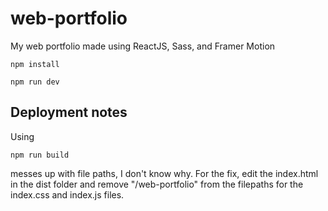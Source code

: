 # web-portfolio

My web portfolio made using ReactJS, Sass, and Framer Motion

```
npm install
```
```
npm run dev
```

## Deployment notes
Using
```
npm run build
```
messes up with file paths, I don't know why. For the fix, edit the index.html in the dist folder and remove "/web-portfolio" from the filepaths for the index.css and index.js files.
